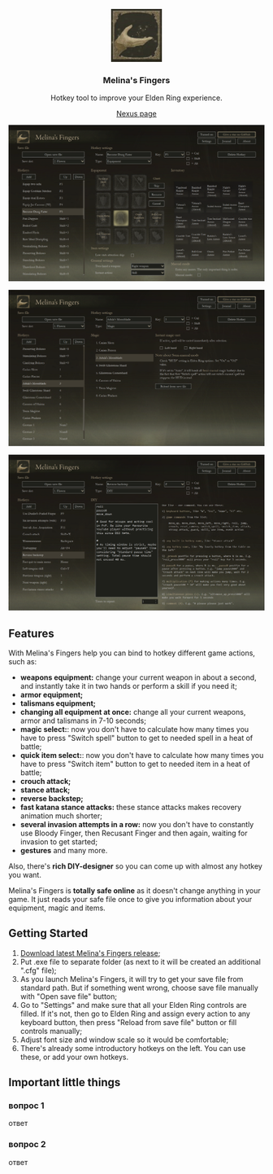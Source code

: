 <p align="center">
  <a target="blank"><img src="src/images/icon.jpg" width="100" alt="MF Logo"/></a>
</p>

<h3 align="center">Melina's Fingers</h3>
<p align="center">Hotkey tool to improve your Elden Ring experience.</p>
<p align="center"><a href="https://www.nexusmods.com/eldenring/mods/2494">Nexus page</a></p>

<p align="center">
  <a target="blank"><img src="src/images/screenshot_1.png" alt="MF Logo" /></a>
</p>
<p align="center">
  <a target="blank"><img src="src/images/screenshot_2.png" alt="MF Logo" /></a>
</p>
<p align="center">
  <a target="blank"><img src="src/images/screenshot_3.png" alt="MF Logo" /></a>
</p>

## Features
With Melina's Fingers help you can bind to hotkey different game actions, such as:
- **weapons equipment:** change your current weapon in about a second, and instantly take it in two hands or perform a skill if you need it;    
- **armor equipment;**  
- **talismans equipment;**  
- **changing all equipment at once:** change all your current weapons, armor and talismans in 7-10 seconds;
- **magic select:**: now you don't have to calculate how many times you have to press "Switch spell" button to get to needed spell in a heat of battle;
- **quick item select:**: now you don't have to calculate how many times you have to press "Switch item" button to get to needed item in a heat of battle;
- **crouch attack;**
- **stance attack;**
- **reverse backstep;**
- **fast katana stance attacks:** these stance attacks makes recovery animation much shorter;
- **several invasion attempts in a row:** now you don't have to constantly use Bloody Finger, then Recusant Finger and then again, waiting for invasion to get started; 
- **gestures**
and many more.

Also, there's **rich DIY-designer** so you can come up with almost any hotkey you want.

Melina's Fingers is **totally safe online** as it doesn't change anything in your game. It just reads your safe file once to give you information about your equipment, magic and items. 

## Getting Started
1. [Download latest Melina's Fingers release](https://github.com/flower-ab/EldenRing-MelinasFingers/releases/latest);
2. Put .exe file to separate folder (as next to it will be created an additional ".cfg" file);
3. As you launch Melina's Fingers, it will try to get your save file from standard path. But if something went wrong, choose save file manually with "Open save file" button; 
4. Go to "Settings" and make sure that all your Elden Ring controls are filled. If it's not, then go to Elden Ring and assign every action to any keyboard button, then press "Reload from save file" button or fill controls manually;
5. Adjust font size and window scale so it would be comfortable;
6. There's already some introductory hotkeys on the left. You can use these, or add your own hotkeys.

## Important little things

### вопрос 1
ответ

### вопрос 2
ответ
